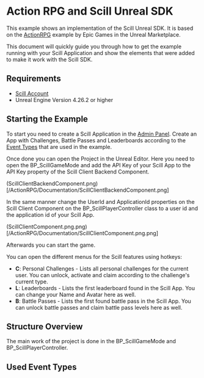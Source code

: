# Action RPG and Scill Unreal SDK

This example shows an implementation of the Scill Unreal SDK. It is based on the [ActionRPG](https://www.unrealengine.com/marketplace/en-US/product/action-rpg) example by Epic Games in the Unreal Marketplace.

This document will quickly guide you through how to get the example running with your Scill Application and show the elements that were added to make it work with the Scill SDK.

## Requirements

- [Scill Account](https://www.4players.io/4players-scill-engagement-toolkit/)
- Unreal Engine Version 4.26.2 or higher

## Starting the Example

To start you need to create a Scill Application in the [Admin Panel](https://admin.scill.4players.io). Create an App with Challenges, Battle Passes and Leaderboards according to the [Event Types](#used-event-types) that are used in the example.

Once done you can open the Project in the Unreal Editor. Here you need to open the BP_ScillGameMode and add the API Key of your Scill App to the API Key property of the Scill Client Backend Component.

(ScillClientBackendComponent.png)[/ActionRPG/Documentation/ScillClientBackendComponent.png]

In the same manner change the UserId and ApplicationId properties on the Scill Client Component on the BP_ScillPlayerController class to a user id and the application id of your Scill App. 

(ScillClientComponent.png.png)[/ActionRPG/Documentation/ScillClientComponent.png.png]

Afterwards you can start the game.

You can open the different menus for the Scill features using hotkeys:
- **C**: Personal Challenges - Lists all personal challenges for the current user. You can unlock, activate and claim according to the challenge's current type.
- **L**: Leaderboards - Lists the first leaderboard found in the Scill App. You can change your Name and Avatar here as well.
- **B**: Battle Passes - Lists the first found battle pass in the Scill App. You can unlock battle passes and claim battle pass levels here as well.

## Structure Overview

The main work of the project is done in the BP_ScillGameMode and BP_ScillPlayerController. 

## Used Event Types

